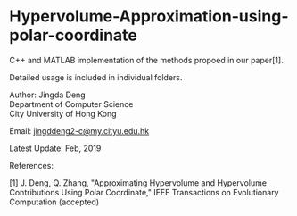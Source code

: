 # Hypervolume-Approximation-using-polar-coordinate

C++ and MATLAB implementation of the methods propoed in our paper[1].

Detailed usage is included in individual folders.

Author: Jingda Deng \
        Department of Computer Science \
	City University of Hong Kong

Email: jingddeng2-c@my.cityu.edu.hk

Latest Update: Feb, 2019

References:

[1] J. Deng, Q. Zhang, "Approximating Hypervolume and Hypervolume Contributions Using Polar Coordinate,"
	IEEE Transactions on Evolutionary Computation (accepted)
